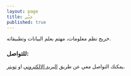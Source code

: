 ```yaml
---
layout: page
title: عنّي
published: true
---
```


خريج نظم معلومات، مهتم بعلم البيانات وتطبيقاته.


### للتواصل:

يمكنك التواصل معي عن طريق [البريد الالكتروني](mailto:hi@ahmd.me) او  [تويتر](http://twitter.com/i7mada).
